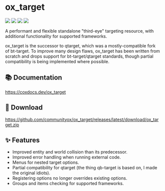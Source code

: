# ox_target

![](https://img.shields.io/github/downloads/communityox/ox_target/total?logo=github)
![](https://img.shields.io/github/downloads/communityox/ox_target/latest/total?logo=github)
![](https://img.shields.io/github/contributors/communityox/ox_target?logo=github)
![](https://img.shields.io/github/v/release/communityox/ox_target?logo=github) 


A performant and flexible standalone "third-eye" targeting resource, with additional functionality for supported frameworks.

ox_target is the successor to qtarget, which was a mostly-compatible fork of bt-target.
To improve many design flaws, ox_target has been written from scratch and drops support for bt-target/qtarget standards, though partial compatibility is being implemented where possible.


## 📚 Documentation

https://coxdocs.dev/ox_target

## 💾 Download

https://github.com/communityox/ox_target/releases/latest/download/ox_target.zip

## ✨ Features

- Improved entity and world collision than its predecessor.
- Improved error handling when running external code.
- Menus for nested target options.
- Partial compatibility for qtarget (the thing qb-target is based on, I made the original idiots).
- Registering options no longer overrides existing options.
- Groups and items checking for supported frameworks.
